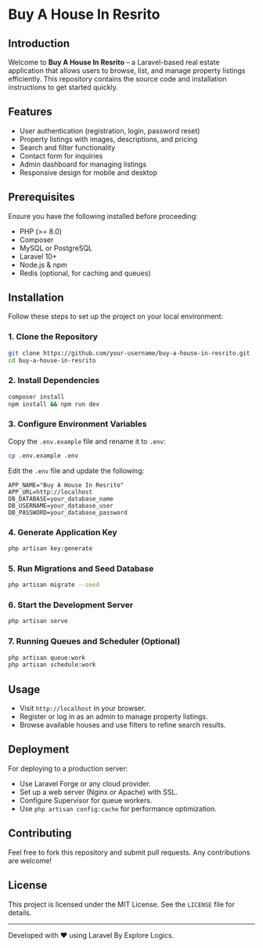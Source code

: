 # Buy A House In Resrito

## Introduction
Welcome to **Buy A House In Resrito** – a Laravel-based real estate application that allows users to browse, list, and manage property listings efficiently. This repository contains the source code and installation instructions to get started quickly.

## Features
- User authentication (registration, login, password reset)
- Property listings with images, descriptions, and pricing
- Search and filter functionality
- Contact form for inquiries
- Admin dashboard for managing listings
- Responsive design for mobile and desktop

## Prerequisites
Ensure you have the following installed before proceeding:
- PHP (>= 8.0)
- Composer
- MySQL or PostgreSQL
- Laravel 10+
- Node.js & npm
- Redis (optional, for caching and queues)

## Installation
Follow these steps to set up the project on your local environment:

### 1. Clone the Repository
```bash
git clone https://github.com/your-username/buy-a-house-in-resrito.git
cd buy-a-house-in-resrito
```

### 2. Install Dependencies
```bash
composer install
npm install && npm run dev
```

### 3. Configure Environment Variables
Copy the `.env.example` file and rename it to `.env`:
```bash
cp .env.example .env
```
Edit the `.env` file and update the following:
```env
APP_NAME="Buy A House In Resrito"
APP_URL=http://localhost
DB_DATABASE=your_database_name
DB_USERNAME=your_database_user
DB_PASSWORD=your_database_password
```

### 4. Generate Application Key
```bash
php artisan key:generate
```

### 5. Run Migrations and Seed Database
```bash
php artisan migrate --seed
```

### 6. Start the Development Server
```bash
php artisan serve
```

### 7. Running Queues and Scheduler (Optional)
```bash
php artisan queue:work
php artisan schedule:work
```

## Usage
- Visit `http://localhost` in your browser.
- Register or log in as an admin to manage property listings.
- Browse available houses and use filters to refine search results.

## Deployment
For deploying to a production server:
- Use Laravel Forge or any cloud provider.
- Set up a web server (Nginx or Apache) with SSL.
- Configure Supervisor for queue workers.
- Use `php artisan config:cache` for performance optimization.

## Contributing
Feel free to fork this repository and submit pull requests. Any contributions are welcome!

## License
This project is licensed under the MIT License. See the `LICENSE` file for details.

---
Developed with ❤️ using Laravel By Explore Logics.

